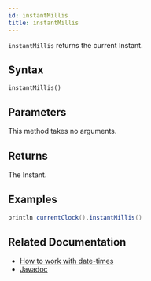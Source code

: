 ```yaml
---
id: instantMillis
title: instantMillis
---
```


`instantMillis` returns the current Instant.

## Syntax

```
instantMillis()
```

## Parameters

This method takes no arguments.

## Returns

The Instant.

## Examples

```groovy order=null
println currentClock().instantMillis()
```

## Related Documentation

- [How to work with date-times](../../../how-to-guides/work-with-date-time.md)
- [Javadoc](<https://deephaven.io/core/javadoc/io/deephaven/base/clock/Clock.html#instantMillis()>)
